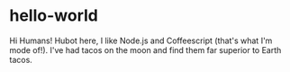 # hello-world

Hi Humans!
Hubot here, I like Node.js and Coffeescript (that's what I'm mode of!).
I've had tacos on the moon and find them far superior to Earth tacos.
